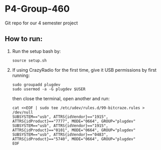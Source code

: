 # P4-Group-460
Git repo for our 4 semester project

## How to run:
1. Run the setup bash by:  
   ```
   source setup.sh
   ```

3. If using CrazyRadio for the first time, give it USB permissions by first running:  
   ```
   sudo groupadd plugdev
   sudo usermod -a -G plugdev $USER
   ```
   
   then close the terminal, open another and run:
   ```
   cat <<EOF | sudo tee /etc/udev/rules.d/99-bitcraze.rules > /dev/null
   SUBSYSTEM=="usb", ATTRS{idVendor}=="1915", ATTRS{idProduct}=="7777", MODE="0664", GROUP="plugdev"
   SUBSYSTEM=="usb", ATTRS{idVendor}=="1915", ATTRS{idProduct}=="0101", MODE="0664", GROUP="plugdev"
   SUBSYSTEM=="usb", ATTRS{idVendor}=="0483", ATTRS{idProduct}=="5740", MODE="0664", GROUP="plugdev"
   EOF
   ```
